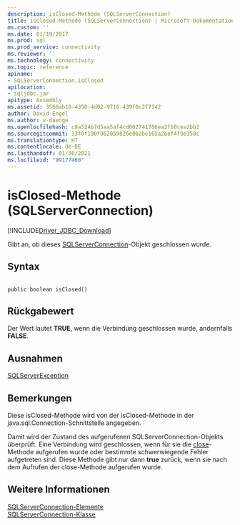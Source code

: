 ```yaml
---
description: isClosed-Methode (SQLServerConnection)
title: isClosed-Methode (SQLServerConnection) | Microsoft-Dokumentation
ms.custom: ''
ms.date: 01/19/2017
ms.prod: sql
ms.prod_service: connectivity
ms.reviewer: ''
ms.technology: connectivity
ms.topic: reference
apiname:
- SQLServerConnection.isClosed
apilocation:
- sqljdbc.jar
apitype: Assembly
ms.assetid: 3560ab18-4350-4d02-9716-439f0c2f7142
author: David-Engel
ms.author: v-daenge
ms.openlocfilehash: c8a524b7d5aa5af4cd002741786ea2fb0cea2bb2
ms.sourcegitcommit: 33f0f190f962059826e002be165a2bef4f9e350c
ms.translationtype: HT
ms.contentlocale: de-DE
ms.lasthandoff: 01/30/2021
ms.locfileid: "99177460"
---
```

# <a name="isclosed-method-sqlserverconnection"></a>isClosed-Methode (SQLServerConnection)
[!INCLUDE[Driver_JDBC_Download](../../../includes/driver_jdbc_download.md)]

  Gibt an, ob dieses [SQLServerConnection](../../../connect/jdbc/reference/sqlserverconnection-class.md)-Objekt geschlossen wurde.  
  
## <a name="syntax"></a>Syntax  
  
```  
  
public boolean isClosed()  
```  
  
## <a name="return-value"></a>Rückgabewert  
 Der Wert lautet **TRUE**, wenn die Verbindung geschlossen wurde, andernfalls **FALSE**.  
  
## <a name="exceptions"></a>Ausnahmen  
 [SQLServerException](../../../connect/jdbc/reference/sqlserverexception-class.md)  
  
## <a name="remarks"></a>Bemerkungen  
 Diese isClosed-Methode wird von der isClosed-Methode in der java.sql.Connection-Schnittstelle angegeben.  
  
 Damit wird der Zustand des aufgerufenen SQLServerConnection-Objekts überprüft. Eine Verbindung wird geschlossen, wenn für sie die [close](../../../connect/jdbc/reference/close-method-sqlserverconnection.md)-Methode aufgerufen wurde oder bestimmte schwerwiegende Fehler aufgetreten sind. Diese Methode gibt nur dann **true** zurück, wenn sie nach dem Aufrufen der close-Methode aufgerufen wurde.  
  
## <a name="see-also"></a>Weitere Informationen  
 [SQLServerConnection-Elemente](../../../connect/jdbc/reference/sqlserverconnection-members.md)   
 [SQLServerConnection-Klasse](../../../connect/jdbc/reference/sqlserverconnection-class.md)  
  
  
